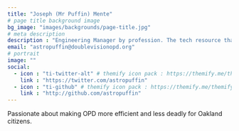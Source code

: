 ```yaml
---
title: "Joseph (Mr Puffin) Mente"
# page title background image
bg_image: "images/backgrounds/page-title.jpg"
# meta description
description : "Engineering Manager by profession. The tech resource that maintains this site."
email: "astropuffin@doublevisionopd.org"
# portrait
image: ""
social:
  - icon : "ti-twitter-alt" # themify icon pack : https://themify.me/themify-icons
    link : "https://twitter.com/astropuffin"
  - icon : "ti-github" # themify icon pack : https://themify.me/themify-icons
    link : "http://github.com/astropuffin"
---
```


Passionate about making OPD more efficient and less deadly for Oakland citizens.
